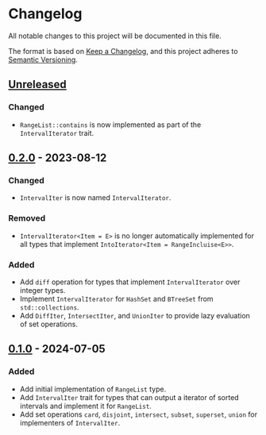# Changelog

All notable changes to this project will be documented in this file.

The format is based on [Keep a Changelog](https://keepachangelog.com/en/1.1.0/),
and this project adheres to [Semantic Versioning](https://semver.org/spec/v2.0.0.html).

## [Unreleased]

### Changed

- `RangeList::contains` is now implemented as part of the `IntervalIterator` trait.

## [0.2.0] - 2023-08-12

### Changed

- `IntervalIter` is now named `IntervalIterator`.

### Removed

- `IntervalIterator<Item = E>` is no longer automatically implemented for all types that implement `IntoIterator<Item = RangeIncluise<E>>`.

### Added

- Add `diff` operation for types that implement `IntervalIterator` over integer types.
- Implement `IntervalIterator` for `HashSet` and `BTreeSet` from `std::collections`.
- Add `DiffIter`, `IntersectIter`, and `UnionIter` to provide lazy evaluation of set operations.

## [0.1.0] - 2024-07-05

### Added

- Add initial implementation of `RangeList` type.
- Add `IntervalIter` trait for types that can output a iterator of sorted intervals and implement it for `RangeList`.
- Add set operations `card`, `disjoint`, `intersect`, `subset`, `superset`, `union` for implementers of `IntervalIter`.

[unreleased]: https://github.com/shackle-rs/shackle/releases/compare/rangelist-v0.2.0......HEAD
[0.2.0]: https://github.com/shackle-rs/shackle/releases/compare/rangelist-v0.1.0...rangelist-v0.2.0
[0.1.0]: https://github.com/shackle-rs/shackle/releases/tag/rangelist-v0.1.0
